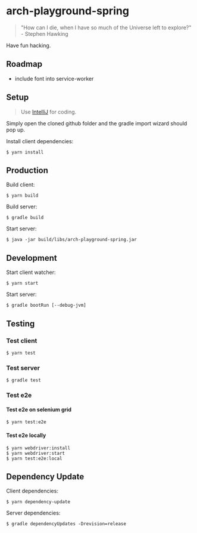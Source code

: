 # arch-playground-spring 

> "How can I die, when I have so much of the Universe left to explore?" - Stephen Hawking

Have fun hacking.

## Roadmap

* include font into service-worker

## Setup

> Use [IntelliJ](https://www.jetbrains.com/idea/download) for coding.

Simply open the cloned github folder and the gradle import wizard should pop up.

Install client dependencies:

    $ yarn install

## Production

Build client:

    $ yarn build

Build server:

    $ gradle build

Start server:

    $ java -jar build/libs/arch-playground-spring.jar

## Development

Start client watcher:

    $ yarn start

Start server:

    $ gradle bootRun [--debug-jvm]

## Testing

### Test client

    $ yarn test

### Test server

    $ gradle test

### Test e2e

#### Test e2e on selenium grid

    $ yarn test:e2e
    
#### Test e2e locally

    $ yarn webdriver:install
    $ yarn webdriver:start
    $ yarn test:e2e:local

## Dependency Update

Client dependencies:

    $ yarn dependency-update

Server dependencies:

    $ gradle dependencyUpdates -Drevision=release
